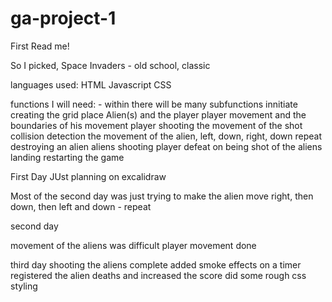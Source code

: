 # ga-project-1

First Read me!

So I picked, Space Invaders - old school, classic

languages used:
HTML
Javascript
CSS


functions I will need: - within there will be many subfunctions
innitiate
creating the grid
place Alien(s) and the player
player movement and the boundaries of his movement
player shooting
the movement of the shot
collision detection
the movement of the alien, left, down, right, down repeat
destroying an alien
aliens shooting
player defeat on being shot of the aliens landing
restarting the game


First Day
JUst planning on excalidraw

Most of the second day was just trying to make the alien move right, then down, then left and down - repeat

second day

movement of the aliens was difficult
player movement done


third day
shooting the aliens complete
added smoke effects on a timer
registered the alien deaths and increased the score
did some rough css styling